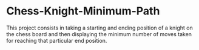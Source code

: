 # Chess-Knight-Minimum-Path
This project consists in taking a starting and ending position of a knight on the chess board and then displaying the minimum number of moves taken for reaching that particular end position.
